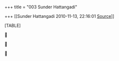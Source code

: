 +++
title = "003 Sunder Hattangadi"

+++
[[Sunder Hattangadi	2010-11-13, 22:16:01 [Source](https://groups.google.com/g/samskrita/c/rnDwKLTVuTM)]]



[TABLE]







